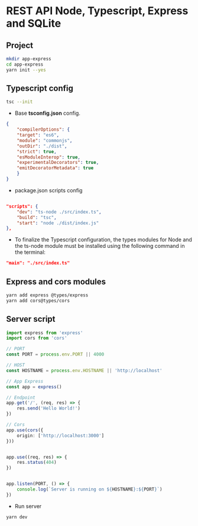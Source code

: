 # REST API Node, Typescript, Express and SQLite

## Project

```bash
mkdir app-express
cd app-express
yarn init --yes
```

## Typescript config

```bash
tsc --init
```

- Base **tsconfig.json** config.

```json
{
    "compilerOptions": {
    "target": "es6",   
    "module": "commonjs",
    "outDir": "./dist",
    "strict": true,
    "esModuleInterop": true,
    "experimentalDecorators": true,
    "emitDecoratorMetadata": true
    }
}
```
- package.json scripts config


```json

"scripts": {
    "dev": "ts-node ./src/index.ts",
    "build": "tsc",
    "start": "node ./dist/index.js"
},
```

- To finalize the Typescript configuration, the types modules for Node and the ts-node module must be installed using the following command in the terminal:
  

```json
"main": "./src/index.ts"
```

## Express and cors modules

```bash
yarn add express @types/express
yarn add cors@types/cors
```

## Server script

```ts
import express from 'express'
import cors from 'cors'

// PORT
const PORT = process.env.PORT || 4000

// HOST
const HOSTNAME = process.env.HOSTNAME || 'http://localhost'

// App Express
const app = express()

// Endpoint
app.get('/', (req, res) => {
	res.send('Hello World!')
})

// Cors
app.use(cors({
	origin: ['http://localhost:3000']
}))


app.use((req, res) => {
	res.status(404)
})


app.listen(PORT, () => {
	console.log(`Server is running on ${HOSTNAME}:${PORT}`)
})
```

- Run server 

```bash
yarn dev
```